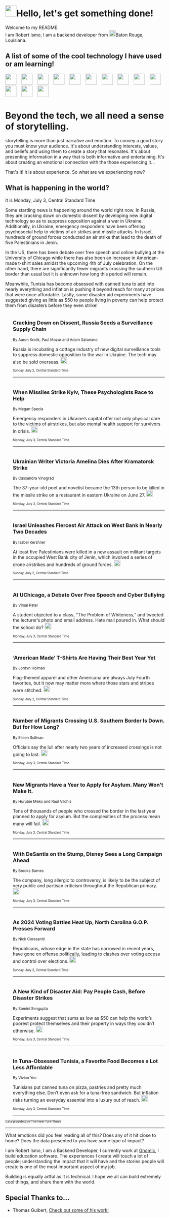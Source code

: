 <h1><img src="https://emojis.slackmojis.com/emojis/images/1643514375/3493/hot-coffee.gif?1643514375" width="35"/>Hello, let's get something done!</h1>

<p>Welcome to my README.<br/>
I am Robert Ismo, I am a backend developer from <img src="https://emojis.slackmojis.com/emojis/images/1638395689/50435/moulin_rouge.png?1638395689" width="20"/>Baton Rouge, Louisiana.</p>
<h2>A list of some of the cool technology I have used or am learning!</h2>
<p>
<img src="https://emojis.slackmojis.com/emojis/images/1643516091/21142/meow_bongotap.gif?1643516091" width="35" alt="">
<img src="https://img.shields.io/badge/Favorite%20Frontend%20Framework-SvelteKit-f83903" alt="">
<img src="https://img.shields.io/badge/Second%20Favorite-Vue-40b581" alt="">
<img src="https://img.shields.io/badge/Most%20Used%20Runtime-Nodejs-78b061" alt="">
<img src="https://emojis.slackmojis.com/emojis/images/1643517416/34482/fire.gif?1643517416" width="35" alt="">
<img src="https://img.shields.io/badge/Javascript%20But%20Better-Typescript-0078ca" alt="">
<img src="https://img.shields.io/badge/Favorite%20Language-Elixir-3e244d" alt="">
<img src="https://img.shields.io/badge/Containerize%20Everything-Docker-6ac9ef" alt="">
<img src="https://emojis.slackmojis.com/emojis/images/1643514596/5999/meow_party.gif?1643514596" width="35" alt="">
<img src="https://img.shields.io/badge/API%20Love%20Language-Graphql-de32a5" alt="">
<img src="https://img.shields.io/badge/Our%20Favorite%20Version%20Controller-Git-e94f33" alt="">
<img src="https://img.shields.io/badge/Favorite%20Database-Redis-d42d1d" alt="">
<img src="https://emojis.slackmojis.com/emojis/images/1643514559/5584/deployparrot.gif?1643514559" width="35" alt="">
<img src="https://img.shields.io/badge/Container%20Interstate-RabbitMQ-f66200" alt="">
<img src="https://img.shields.io/badge/Gotta%20Learn-Kubernetes-316adf" alt="">
<img src="https://img.shields.io/badge/Really%20Mature%20Now-WASM-654fef" alt="">
<img src="https://emojis.slackmojis.com/emojis/images/1666642497/61942/dance_vibe.gif?1666642497" width="35" alt="">
<img src="https://img.shields.io/badge/For%20My%20M1-ARM64-657d96" alt="">
<img src="https://img.shields.io/badge/Loving%20This%20So%20Much-TailwindCSS-17bcb5" alt="">
<img src="https://img.shields.io/badge/Cool%20Build%20Tool-Vite-f9cb24" alt="">
<img src="https://emojis.slackmojis.com/emojis/images/1669231376/62819/working-on-it.gif?1669231376" width="35" alt="">
<img src="https://img.shields.io/badge/Fun%20and%20Easy%20Database-MongoDB-5f8c49" alt="">
<img src="https://img.shields.io/badge/JS%20Life%20Support-NPM-c73737" alt="">
<img src="https://img.shields.io/badge/I%20Liked%20It-DynamoDB-0073b9" alt="">
<img src="https://emojis.slackmojis.com/emojis/images/1643514045/46/question.gif?1643514045" width="35" alt="">
<img src="https://img.shields.io/badge/cool-React-60d6f9" alt="">
<img src="https://img.shields.io/badge/Future%20Big%20Project-Lambda-f37e00" alt="">
<img src="https://img.shields.io/badge/NPM%20But%20Better-PNPM-f1aa07" alt="">
<img src="https://emojis.slackmojis.com/emojis/images/1643514943/9662/fbwow.gif?1643514943" width="35" alt="">
<img src="https://img.shields.io/badge/First%20Language-C-662079" alt="">
<img src="https://img.shields.io/badge/Where%20I%20Deploy%20Frontend-Vercel-000000" alt="">
<img src="https://img.shields.io/badge/Who%20Does%20not%20Want%20an%20App-Swift-f9492a" alt="">
<img src="https://emojis.slackmojis.com/emojis/images/1643514058/151/javascript.png?1643514058" width="35" alt="">
<img src="https://img.shields.io/badge/cool-Python-fbd542" alt="">
<img src="https://img.shields.io/badge/Favorite%20Something-Stripe-656cdc" alt="">
<img src="https://img.shields.io/badge/Of%20Course-HTML5-ed6327" alt="">
<img src="https://emojis.slackmojis.com/emojis/images/1660415405/60731/bomb.gif?1660415405" width="35" alt="">
<img src="https://img.shields.io/badge/hate-CSS-2964ec" alt="">
<img src="https://img.shields.io/badge/Learning-CircleCI-141215" alt="">
<img src="https://img.shields.io/badge/Learning-Rust-fbbb3b" alt="">
<img src="https://emojis.slackmojis.com/emojis/images/1660415397/60712/writing-hand.gif?1660415397" width="35" alt="">
<img src="https://img.shields.io/badge/Dev%20Browser%20of%20Choice-Firefox-cc4e26" alt="">
<img src="https://img.shields.io/badge/Recoverying%20From%20Windows-UNIX-1781e3" alt="">
<img src="https://img.shields.io/badge/LOVE-LogSeq-90c1c2" alt="">
<img src="https://emojis.slackmojis.com/emojis/images/1643514066/223/kirby.gif?1643514066" width="35" alt="">
<img src="https://img.shields.io/badge/Daily%20Driver-MacOS-e6e6e8" alt="">
<img src="https://img.shields.io/badge/Git%20Server-Github-000000" alt="">
<img src="https://img.shields.io/badge/enjoyable-EC2-f17428" alt="">
<img src="https://emojis.slackmojis.com/emojis/images/1643514239/2069/excited.gif?1643514239" width="35" alt="">
</p>
<h1>Beyond the tech, we all need a sense of storytelling.</h1>
<p>storytelling is more than just narrative and emotion. To convey a good story you must know your audience. It's about understanding interests, values, and beliefs and using them to create a story that resonates. It's about presenting information in a way that is both informative and entertaining. It's about creating an emotional connection with the those experiencing it...</p>
<p>That's it! it is about experience. So what are we experiencing now?</p>
<h2>What is happening in the world?</h2>
<p>It is Monday, July 3, Central Standard Time</p>
<p>
Some startling news is happening around the world right now. In Russia, they are cracking down on domestic dissent by developing new digital technology so as to suppress opposition against a war in Ukraine. Additionally, in Ukraine, emergency responders have been offering psychosocial help to victims of air strikes and missile attacks. In Israel, hundreds of ground forces conducted an air strike that lead to the death of five Palestinians in Jenin. 

In the US, there has been debate over free speech and online bullying at the University of Chicago while there has also been an increase in American-made t-shirt sales amidst the upcoming 4th of July celebration. On the other hand, there are significantly fewer migrants crossing the southern US border than usual but it is unknown how long this period will remain. 

Meanwhile, Tunisia has become obsessed with canned tuna to add into nearly everything and inflation is pushing it beyond reach for many at prices that were once affordable. Lastly, some disaster aid experiments have suggested giving as little as $50 to people living in poverty can help protect them from disasters before they even strike!</p>
<ol>
<img src="https://img.shields.io/badge/-technology-blue" alt="">
<h3>Cracking Down on Dissent, Russia Seeds a Surveillance Supply Chain</h3>
<sub>By Aaron Krolik, Paul Mozur and Adam Satariano</sub>
<p>Russia is incubating a cottage industry of new digital surveillance tools to suppress domestic opposition to the war in Ukraine. The tech may also be sold overseas.  <a href="https://nyti.ms/3pvq3Vx"><img src="https://developer.nytimes.com/files/poweredby_nytimes_30b.png?v=1583354208352" height="20"></a></p>
<sub><sub>Sunday, July 2, Central Standard Time</sub></sub>
<hr/>
<img src="https://img.shields.io/badge/-world-blue" alt="">
<h3>When Missiles Strike Kyiv, These Psychologists Race to Help</h3>
<sub>By Megan Specia</sub>
<p>Emergency responders in Ukraine’s capital offer not only physical care to the victims of airstrikes, but also mental health support for survivors in crisis.  <a href="https://nyti.ms/3JCF131"><img src="https://developer.nytimes.com/files/poweredby_nytimes_30b.png?v=1583354208352" height="20"></a></p>
<sub><sub>Monday, July 3, Central Standard Time</sub></sub>
<hr/>
<img src="https://img.shields.io/badge/-world-blue" alt="">
<h3>Ukrainian Writer Victoria Amelina Dies After Kramatorsk Strike</h3>
<sub>By Cassandra Vinograd</sub>
<p>The 37-year-old poet and novelist became the 13th person to be killed in the missile strike on a restaurant in eastern Ukraine on June 27.  <a href="https://nyti.ms/3JIXX02"><img src="https://developer.nytimes.com/files/poweredby_nytimes_30b.png?v=1583354208352" height="20"></a></p>
<sub><sub>Monday, July 3, Central Standard Time</sub></sub>
<hr/>
<img src="https://img.shields.io/badge/-world-blue" alt="">
<h3>Israel Unleashes Fiercest Air Attack on West Bank in Nearly Two Decades</h3>
<sub>By Isabel Kershner</sub>
<p>At least five Palestinians were killed in a new assault on militant targets in the occupied West Bank city of Jenin, which involved a series of drone airstrikes and hundreds of ground forces.  <a href="https://nyti.ms/3Nzj71B"><img src="https://developer.nytimes.com/files/poweredby_nytimes_30b.png?v=1583354208352" height="20"></a></p>
<sub><sub>Sunday, July 2, Central Standard Time</sub></sub>
<hr/>
<img src="https://img.shields.io/badge/-us-blue" alt="">
<h3>At UChicago, a Debate Over Free Speech and Cyber Bullying</h3>
<sub>By Vimal Patel</sub>
<p>A student objected to a class, “The Problem of Whiteness,” and tweeted the lecturer’s photo and email address. Hate mail poured in. What should the school do?  <a href="https://nyti.ms/3PEbrOk"><img src="https://developer.nytimes.com/files/poweredby_nytimes_30b.png?v=1583354208352" height="20"></a></p>
<sub><sub>Monday, July 3, Central Standard Time</sub></sub>
<hr/>
<img src="https://img.shields.io/badge/-business-blue" alt="">
<h3>‘American Made’ T-Shirts Are Having Their Best Year Yet</h3>
<sub>By Jordyn Holman</sub>
<p>Flag-themed apparel and other Americana are always July Fourth favorites, but it now may matter more where those stars and stripes were stitched.  <a href="https://nyti.ms/3Nz0s68"><img src="https://developer.nytimes.com/files/poweredby_nytimes_30b.png?v=1583354208352" height="20"></a></p>
<sub><sub>Sunday, July 2, Central Standard Time</sub></sub>
<hr/>
<img src="https://img.shields.io/badge/-us-blue" alt="">
<h3>Number of Migrants Crossing U.S. Southern Border Is Down. But for How Long?</h3>
<sub>By Eileen Sullivan</sub>
<p>Officials say the lull after nearly two years of increased crossings is not going to last.  <a href="https://nyti.ms/3PEbt8U"><img src="https://developer.nytimes.com/files/poweredby_nytimes_30b.png?v=1583354208352" height="20"></a></p>
<sub><sub>Monday, July 3, Central Standard Time</sub></sub>
<hr/>
<img src="https://img.shields.io/badge/-nyregion-blue" alt="">
<h3>New Migrants Have a Year to Apply for Asylum. Many Won’t Make It.</h3>
<sub>By Hurubie Meko and Raúl Vilchis</sub>
<p>Tens of thousands of people who crossed the border in the last year planned to apply for asylum. But the complexities of the process mean many will fail.  <a href="https://nyti.ms/44bAJYA"><img src="https://developer.nytimes.com/files/poweredby_nytimes_30b.png?v=1583354208352" height="20"></a></p>
<sub><sub>Monday, July 3, Central Standard Time</sub></sub>
<hr/>
<img src="https://img.shields.io/badge/-business-blue" alt="">
<h3>With DeSantis on the Stump, Disney Sees a Long Campaign Ahead</h3>
<sub>By Brooks Barnes</sub>
<p>The company, long allergic to controversy, is likely to be the subject of very public and partisan criticism throughout the Republican primary.  <a href="https://nyti.ms/3PEfUjY"><img src="https://developer.nytimes.com/files/poweredby_nytimes_30b.png?v=1583354208352" height="20"></a></p>
<sub><sub>Monday, July 3, Central Standard Time</sub></sub>
<hr/>
<img src="https://img.shields.io/badge/-us-blue" alt="">
<h3>As 2024 Voting Battles Heat Up, North Carolina G.O.P. Presses Forward</h3>
<sub>By Nick Corasaniti</sub>
<p>Republicans, whose edge in the state has narrowed in recent years, have gone on offense politically, leading to clashes over voting access and control over elections.  <a href="https://nyti.ms/3NALgW7"><img src="https://developer.nytimes.com/files/poweredby_nytimes_30b.png?v=1583354208352" height="20"></a></p>
<sub><sub>Sunday, July 2, Central Standard Time</sub></sub>
<hr/>
<img src="https://img.shields.io/badge/-climate-blue" alt="">
<h3>A New Kind of Disaster Aid: Pay People Cash, Before Disaster Strikes</h3>
<sub>By Somini Sengupta</sub>
<p>Experiments suggest that sums as low as $50 can help the world’s poorest protect themselves and their property in ways they couldn’t otherwise.  <a href="https://nyti.ms/3NzLpJq"><img src="https://developer.nytimes.com/files/poweredby_nytimes_30b.png?v=1583354208352" height="20"></a></p>
<sub><sub>Monday, July 3, Central Standard Time</sub></sub>
<hr/>
<img src="https://img.shields.io/badge/-world-blue" alt="">
<h3>In Tuna-Obsessed Tunisia, a Favorite Food Becomes a Lot Less Affordable</h3>
<sub>By Vivian Yee</sub>
<p>Tunisians put canned tuna on pizza, pastries and pretty much everything else. Don’t even ask for a tuna-free sandwich. But inflation risks turning an everyday essential into a luxury out of reach.  <a href="https://nyti.ms/3PAPfER"><img src="https://developer.nytimes.com/files/poweredby_nytimes_30b.png?v=1583354208352" height="20"></a></p>
<sub><sub>Monday, July 3, Central Standard Time</sub></sub>
<hr/>
</ol>
<a href="https://developer.nytimes.com"><sub><sub>Data provided by The New York Times</sub></sub></a>
<hr/>
<p>What emotions did you feel reading all of this? Does any of it hit close to home? Does the data presented to you have some type of impact?</p>
<p>I am Robert Ismo, I am a Backend Developer, I currently work at <a href="https://gnomic.education/">Gnomic</a>, I build education software. The experiences I create will touch a lot of people; understanding the impact that it will have and the stories people will create is one of the most important aspect of my job.</p>
<p>Building is equally artful as it is technical. I hope we all can build extremely cool things, and share them with the world.</p>
<h2>Special Thanks to...</h2>
<ul>
<li>Thomas Guibert, <a href="https://github.com/thmsgbrt/thmsgbrt">Check out some of his work!</a></li>
</ul>